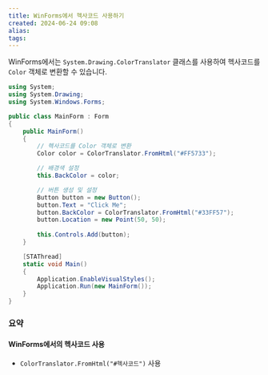 ```yaml
---
title: WinForms에서 헥사코드 사용하기
created: 2024-06-24 09:08
alias:
tags:
---
```

WinForms에서는 `System.Drawing.ColorTranslator` 클래스를 사용하여 
헥사코드를 `Color` 객체로 변환할 수 있습니다.

```csharp
using System;
using System.Drawing;
using System.Windows.Forms;

public class MainForm : Form
{
    public MainForm()
    {
        // 헥사코드를 Color 객체로 변환
        Color color = ColorTranslator.FromHtml("#FF5733");

        // 배경색 설정
        this.BackColor = color;

        // 버튼 생성 및 설정
        Button button = new Button();
        button.Text = "Click Me";
        button.BackColor = ColorTranslator.FromHtml("#33FF57");
        button.Location = new Point(50, 50);
        
        this.Controls.Add(button);
    }

    [STAThread]
    static void Main()
    {
        Application.EnableVisualStyles();
        Application.Run(new MainForm());
    }
}
```


### 요약

#### WinForms에서의 헥사코드 사용
- `ColorTranslator.FromHtml("#헥사코드")` 사용


